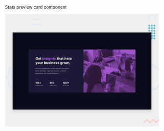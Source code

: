 Stats preview card component

![Design preview for the Stats preview card component coding challenge](./design/desktop-preview.jpg)

